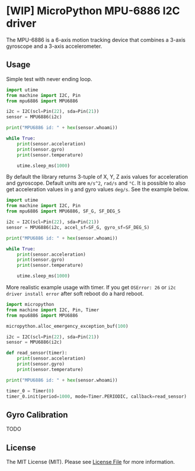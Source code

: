 # [WIP] MicroPython MPU-6886 I2C driver

The MPU-6886 is a 6-axis motion tracking device that combines a 3-axis gyroscope and a 3-axis accelerometer.

## Usage

Simple test with never ending loop.

```python
import utime
from machine import I2C, Pin
from mpu6886 import MPU6886

i2c = I2C(scl=Pin(22), sda=Pin(21))
sensor = MPU6886(i2c)

print("MPU6886 id: " + hex(sensor.whoami))

while True:
    print(sensor.acceleration)
    print(sensor.gyro)
    print(sensor.temperature)

    utime.sleep_ms(1000)
```

By default the library returns 3-tuple of X, Y, Z axis values for acceleration and gyroscope. Default units are `m/s^2`, `rad/s` and `°C`. It is possible to also get acceleration values in `g` and gyro values `deg/s`. See the example below.

```python
import utime
from machine import I2C, Pin
from mpu6886 import MPU6886, SF_G, SF_DEG_S

i2c = I2C(scl=Pin(22), sda=Pin(21))
sensor = MPU6886(i2c, accel_sf=SF_G, gyro_sf=SF_DEG_S)

print("MPU6886 id: " + hex(sensor.whoami))

while True:
    print(sensor.acceleration)
    print(sensor.gyro)
    print(sensor.temperature)

    utime.sleep_ms(1000)
```

More realistic example usage with timer. If you get `OSError: 26` or `i2c driver install error` after soft reboot do a hard reboot.

```python
import micropython
from machine import I2C, Pin, Timer
from mpu6886 import MPU6886

micropython.alloc_emergency_exception_buf(100)

i2c = I2C(scl=Pin(22), sda=Pin(21))
sensor = MPU6886(i2c)

def read_sensor(timer):
    print(sensor.acceleration)
    print(sensor.gyro)
    print(sensor.temperature)

print("MPU6886 id: " + hex(sensor.whoami))

timer_0 = Timer(0)
timer_0.init(period=1000, mode=Timer.PERIODIC, callback=read_sensor)
```

## Gyro Calibration

TODO

## License

The MIT License (MIT). Please see [License File](LICENSE.txt) for more information.
